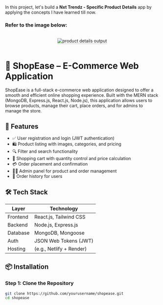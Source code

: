 In this project, let's build a **Nxt Trendz - Specific Product Details** app by applying the concepts I have learned till now.

### Refer to the image below:

<br/>
<div style="text-align: center;">
    <img src="https://assets.ccbp.in/frontend/content/react-js/nxt-trendz-product-details-output-v0.gif" alt="product details output" style="max-width:70%;box-shadow:0 2.8px 2.2px rgba(0, 0, 0, 0.12)">
</div>
<br/>

# 🛒 ShopEase – E-Commerce Web Application

ShopEase is a full-stack e-commerce web application designed to offer a smooth and efficient online shopping experience. Built with the MERN stack (MongoDB, Express.js, React.js, Node.js), this application allows users to browse products, manage their cart, place orders, and for admins to manage the store.

## 🚀 Features

- ✅ User registration and login (JWT authentication)
- 🛍️ Product listing with images, categories, and pricing
- 🔍 Filter and search functionality
- 🛒 Shopping cart with quantity control and price calculation
- 💳 Order placement and confirmation
- 🧑‍💻 Admin panel for product and order management
- 📜 Order history for users

## 🛠️ Tech Stack

| Layer       | Technology             |
|-------------|------------------------|
| Frontend    | React.js, Tailwind CSS |
| Backend     | Node.js, Express.js    |
| Database    | MongoDB, Mongoose      |
| Auth        | JSON Web Tokens (JWT)  |
| Hosting     | (e.g., Netlify + Render)|

## 📦 Installation

### Step 1: Clone the Repository

```bash
git clone https://github.com/yourusername/shopease.git
cd shopease
